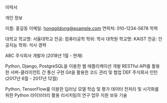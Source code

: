 이력서

개인 정보

이름: 홍길동
이메일: honggildong@example.com
연락처: 010-1234-5678
학력

대학교
학교명: 서울대학교
전공: 컴퓨터공학
학위: 학사
대학원
학교명: KAIST
전공: 인공지능
학위: 석사
경력

ABC 주식회사
개발자 (2018년 1월 - 현재)

Python, Django, PostgreSQL을 이용한 웹 애플리케이션 개발
RESTful API를 활용한 서버-클라이언트 간 통신 구현
Git을 활용한 코드 관리 및 협업
DEF 주식회사
인턴 (2017년 6월 - 2017년 12월)

Python, TensorFlow를 이용한 딥러닝 모델 학습 및 평가
데이터 전처리 및 시각화를 위한 Python 라이브러리 활용
리서치팀의 연구 업무 지원
보유 기술
